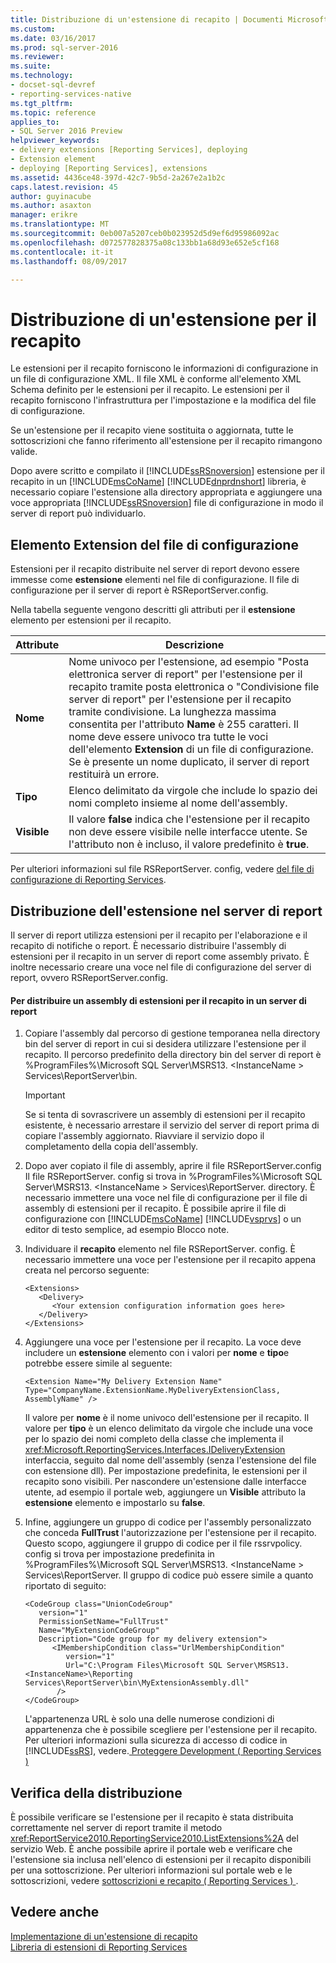```yaml
---
title: Distribuzione di un'estensione di recapito | Documenti Microsoft
ms.custom: 
ms.date: 03/16/2017
ms.prod: sql-server-2016
ms.reviewer: 
ms.suite: 
ms.technology:
- docset-sql-devref
- reporting-services-native
ms.tgt_pltfrm: 
ms.topic: reference
applies_to:
- SQL Server 2016 Preview
helpviewer_keywords:
- delivery extensions [Reporting Services], deploying
- Extension element
- deploying [Reporting Services], extensions
ms.assetid: 4436ce48-397d-42c7-9b5d-2a267e2a1b2c
caps.latest.revision: 45
author: guyinacube
ms.author: asaxton
manager: erikre
ms.translationtype: MT
ms.sourcegitcommit: 0eb007a5207ceb0b023952d5d9ef6d95986092ac
ms.openlocfilehash: d072577828375a08c133bb1a68d93e652e5cf168
ms.contentlocale: it-it
ms.lasthandoff: 08/09/2017

---
```

# <a name="deploying-a-delivery-extension"></a>Distribuzione di un'estensione per il recapito
  Le estensioni per il recapito forniscono le informazioni di configurazione in un file di configurazione XML. Il file XML è conforme all'elemento XML Schema definito per le estensioni per il recapito. Le estensioni per il recapito forniscono l'infrastruttura per l'impostazione e la modifica del file di configurazione.  
  
 Se un'estensione per il recapito viene sostituita o aggiornata, tutte le sottoscrizioni che fanno riferimento all'estensione per il recapito rimangono valide.  
  
 Dopo avere scritto e compilato il [!INCLUDE[ssRSnoversion](../../../includes/ssrsnoversion-md.md)] estensione per il recapito in un [!INCLUDE[msCoName](../../../includes/msconame-md.md)] [!INCLUDE[dnprdnshort](../../../includes/dnprdnshort-md.md)] libreria, è necessario copiare l'estensione alla directory appropriata e aggiungere una voce appropriata [!INCLUDE[ssRSnoversion](../../../includes/ssrsnoversion-md.md)] file di configurazione in modo il server di report può individuarlo.  
  
## <a name="configuration-file-extension-element"></a>Elemento Extension del file di configurazione  
 Estensioni per il recapito distribuite nel server di report devono essere immesse come **estensione** elementi nel file di configurazione. Il file di configurazione per il server di report è RSReportServer.config.  
  
 Nella tabella seguente vengono descritti gli attributi per il **estensione** elemento per estensioni per il recapito.  
  
|Attribute|Descrizione|  
|---------------|-----------------|  
|**Nome**|Nome univoco per l'estensione, ad esempio "Posta elettronica server di report" per l'estensione per il recapito tramite posta elettronica o "Condivisione file server di report" per l'estensione per il recapito tramite condivisione. La lunghezza massima consentita per l'attributo **Name** è 255 caratteri. Il nome deve essere univoco tra tutte le voci dell'elemento **Extension** di un file di configurazione. Se è presente un nome duplicato, il server di report restituirà un errore.|  
|**Tipo**|Elenco delimitato da virgole che include lo spazio dei nomi completo insieme al nome dell'assembly.|  
|**Visible**|Il valore **false** indica che l'estensione per il recapito non deve essere visibile nelle interfacce utente. Se l'attributo non è incluso, il valore predefinito è **true**.|  
  
 Per ulteriori informazioni sul file RSReportServer. config, vedere [del file di configurazione di Reporting Services](../../../reporting-services/report-server/reporting-services-configuration-files.md).  
  
## <a name="deploying-the-extension-to-the-report-server"></a>Distribuzione dell'estensione nel server di report  
 Il server di report utilizza estensioni per il recapito per l'elaborazione e il recapito di notifiche o report. È necessario distribuire l'assembly di estensioni per il recapito in un server di report come assembly privato. È inoltre necessario creare una voce nel file di configurazione del server di report, ovvero RSReportServer.config.  
  
#### <a name="to-deploy-a-deliver-extension-assembly-to-a-report-server"></a>Per distribuire un assembly di estensioni per il recapito in un server di report  
  
1.  Copiare l'assembly dal percorso di gestione temporanea nella directory bin del server di report in cui si desidera utilizzare l'estensione per il recapito. Il percorso predefinito della directory bin del server di report è %ProgramFiles%\Microsoft SQL Server\MSRS13. \<InstanceName > Services\ReportServer\bin.  
  
    > [!IMPORTANT]  
    >  Se si tenta di sovrascrivere un assembly di estensioni per il recapito esistente, è necessario arrestare il servizio del server di report prima di copiare l'assembly aggiornato. Riavviare il servizio dopo il completamento della copia dell'assembly.  
  
2.  Dopo aver copiato il file di assembly, aprire il file RSReportServer.config Il file RSReportServer. config si trova in %ProgramFiles%\Microsoft SQL Server\MSRS13. \<InstanceName > Services\ReportServer. directory. È necessario immettere una voce nel file di configurazione per il file di assembly di estensioni per il recapito. È possibile aprire il file di configurazione con [!INCLUDE[msCoName](../../../includes/msconame-md.md)] [!INCLUDE[vsprvs](../../../includes/vsprvs-md.md)] o un editor di testo semplice, ad esempio Blocco note.  
  
3.  Individuare il **recapito** elemento nel file RSReportServer. config. È necessario immettere una voce per l'estensione per il recapito appena creata nel percorso seguente:  
  
    ```  
    <Extensions>  
       <Delivery>  
          <Your extension configuration information goes here>  
       </Delivery>  
    </Extensions>  
    ```  
  
4.  Aggiungere una voce per l'estensione per il recapito. La voce deve includere un **estensione** elemento con i valori per **nome** e **tipo**e potrebbe essere simile al seguente:  
  
    ```  
    <Extension Name="My Delivery Extension Name" Type="CompanyName.ExtensionName.MyDeliveryExtensionClass, AssemblyName" />  
    ```  
  
     Il valore per **nome** è il nome univoco dell'estensione per il recapito. Il valore per **tipo** è un elenco delimitato da virgole che include una voce per lo spazio dei nomi completo della classe che implementa il <xref:Microsoft.ReportingServices.Interfaces.IDeliveryExtension> interfaccia, seguito dal nome dell'assembly (senza l'estensione del file con estensione dll). Per impostazione predefinita, le estensioni per il recapito sono visibili. Per nascondere un'estensione dalle interfacce utente, ad esempio il portale web, aggiungere un **Visible** attributo la **estensione** elemento e impostarlo su **false**.  
  
5.  Infine, aggiungere un gruppo di codice per l'assembly personalizzato che conceda **FullTrust** l'autorizzazione per l'estensione per il recapito. Questo scopo, aggiungere il gruppo di codice per il file rssrvpolicy. config si trova per impostazione predefinita in %ProgramFiles%\Microsoft SQL Server\MSRS13. \<InstanceName > Services\ReportServer. Il gruppo di codice può essere simile a quanto riportato di seguito:  
  
    ```  
    <CodeGroup class="UnionCodeGroup"  
       version="1"  
       PermissionSetName="FullTrust"  
       Name="MyExtensionCodeGroup"  
       Description="Code group for my delivery extension">  
          <IMembershipCondition class="UrlMembershipCondition"  
             version="1"  
             Url="C:\Program Files\Microsoft SQL Server\MSRS13.<InstanceName>\Reporting Services\ReportServer\bin\MyExtensionAssembly.dll"  
           />  
    </CodeGroup>  
    ```  
  
     L'appartenenza URL è solo una delle numerose condizioni di appartenenza che è possibile scegliere per l'estensione per il recapito. Per ulteriori informazioni sulla sicurezza di accesso di codice in [!INCLUDE[ssRS](../../../includes/ssrs-md.md)], vedere.[ Proteggere Development &#40; Reporting Services &#41;](../../../reporting-services/extensions/secure-development/secure-development-reporting-services.md)  
   
## <a name="verifying-the-deployment"></a>Verifica della distribuzione  
 È possibile verificare se l'estensione per il recapito è stata distribuita correttamente nel server di report tramite il metodo <xref:ReportService2010.ReportingService2010.ListExtensions%2A> del servizio Web. È anche possibile aprire il portale web e verificare che l'estensione sia inclusa nell'elenco di estensioni per il recapito disponibili per una sottoscrizione. Per ulteriori informazioni sul portale web e le sottoscrizioni, vedere [sottoscrizioni e recapito &#40; Reporting Services &#41; ](../../../reporting-services/subscriptions/subscriptions-and-delivery-reporting-services.md).  
  
## <a name="see-also"></a>Vedere anche  
 [Implementazione di un'estensione di recapito](../../../reporting-services/extensions/delivery-extension/implementing-a-delivery-extension.md)   
 [Libreria di estensioni di Reporting Services](../../../reporting-services/extensions/reporting-services-extension-library.md)  
  
  

